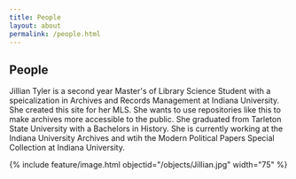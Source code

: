 ```yaml
---
title: People
layout: about
permalink: /people.html
---
```


## People

Jillian Tyler is a second year Master's of Library Science Student with a speicalization in Archives and Records Management at Indiana University. She created this site for her MLS. She wants to use repositories like this to make archives more accessible to the public. She graduated from Tarleton State University with a Bachelors in History. She is currently working at the Indiana University Archives and wtih the Modern Political Papers Special Collection at Indiana University. 

{% include feature/image.html objectid="/objects/Jillian.jpg" width="75" %}

